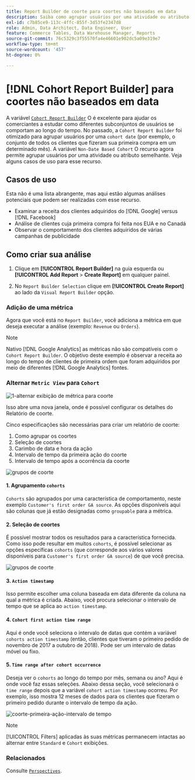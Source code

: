 ```yaml
---
title: Report Builder de coorte para coortes não baseadas em data
description: Saiba como agrupar usuários por uma atividade ou atributo semelhante.
exl-id: c7b85ce9-113c-4ffc-855f-3d53fe2347d8
role: Admin, Data Architect, Data Engineer, User
feature: Commerce Tables, Data Warehouse Manager, Reports
source-git-commit: 76c5329c3f55570fa4e46601e902dc5a09e319e7
workflow-type: tm+mt
source-wordcount: '457'
ht-degree: 0%

---
```


# [!DNL Cohort Report Builder] para coortes não baseados em data

A variável [`Cohort Report Builder`](../dev-reports/cohort-rpt-bldr.md) O é excelente para ajudar os comerciantes a estudar como diferentes subconjuntos de usuários se comportam ao longo do tempo. No passado, a `Cohort Report Builder` foi otimizado para agrupar usuários por uma `cohort date` (por exemplo, o conjunto de todos os clientes que fizeram sua primeira compra em um determinado mês). A variável `Non-Date Based Cohort` O recurso agora permite agrupar usuários por uma atividade ou atributo semelhante. Veja alguns casos de uso para esse recurso.

## Casos de uso

Esta não é uma lista abrangente, mas aqui estão algumas análises potenciais que podem ser realizadas com esse recurso.

* Examinar a receita dos clientes adquiridos do [!DNL Google] versus [!DNL Facebook]
* Análise de clientes cuja primeira compra foi feita nos EUA e no Canadá
* Observar o comportamento dos clientes adquiridos de várias campanhas de publicidade

## Como criar sua análise

1. Clique em **[!UICONTROL Report Builder]** na guia esquerda ou **[!UICONTROL Add Report** > **Create Report]** em qualquer painel.

1. No `Report Builder Selection` clique em **[!UICONTROL Create Report]** ao lado da `Visual Report Builder` opção.

### Adição de uma métrica

Agora que você está no `Report Builder`, você adiciona a métrica em que deseja executar a análise (exemplo: `Revenue` ou `Orders`).

>[!NOTE]
>
>Nativo [!DNL Google Analytics] as métricas não são compatíveis com o `Cohort Report Builder`. O objetivo deste exemplo é observar a receita ao longo do tempo de clientes de primeira ordem que foram adquiridos por meio de diferentes [!DNL Google Analytics] fontes.

### Alternar `Metric View` para `Cohort`

![1-alternar exibição de métrica para coorte](../../assets/1-toggle-metric-view-to-cohort.png)

Isso abre uma nova janela, onde é possível configurar os detalhes do Relatório de coorte.

Cinco especificações são necessárias para criar um relatório de coorte:

1. Como agrupar os coortes
1. Seleção de coortes
1. Carimbo de data e hora da ação
1. Intervalo de tempo da primeira ação do coorte
1. Intervalo de tempo após a ocorrência da coorte

![grupos de coorte](../../assets/2-cohort-groups.png)<!--{: width="200" height="224"}-->



#### 1. Agrupamento `cohorts`

`Cohorts` são agrupados por uma característica de comportamento, neste exemplo `Customer's first order GA source`. As opções disponíveis aqui são colunas que já estão designadas como `groupable` para a métrica.

#### 2. Seleção de coortes

É possível mostrar todos os resultados para a característica fornecida. Como isso pode resultar em muitos `cohorts`, é possível selecionar as opções específicas `cohorts` (que corresponde aos vários valores disponíveis para `Customer's first order GA source`) de que você precisa.

![grupos de coorte](../../assets/4-cohort-groups.png)<!--{: width="300" height="338"}-->

#### 3. `Action timestamp`

Isso permite escolher uma coluna baseada em data diferente da coluna na qual a métrica é criada. Abaixo, você procura selecionar o intervalo de tempo que se aplica ao `action timestamp`.

#### 4. `Cohort first action time range`

Aqui é onde você seleciona o intervalo de datas que contém a variável `cohorts action timestamp` (então, clientes que tiveram o primeiro pedido de novembro de 2017 a outubro de 2018). Pode ser um intervalo de datas móvel ou fixo.

#### 5. `Time range after cohort occurrence`

Deseja ver o `cohorts` ao longo do tempo por mês, semana ou ano? Aqui é onde você faz essas seleções. Abaixo dessa seção, você selecionará o `time range` depois que a variável `cohort action timestamp` ocorreu. Por exemplo, isso mostra 12 meses de dados para os clientes que fizeram o primeiro pedido durante o intervalo de tempo da ação.

![coorte-primeira-ação-intervalo de tempo](../../assets/5-cohort-first-action-time-range.png)<!--{: width="400" height="557"}-->

>[!NOTE]
>
>[!UICONTROL Filters] aplicadas às suas métricas permanecem intactas ao alternar entre `Standard` e `Cohort` exibições.

### Relacionados

Consulte [`Perspectives`](../../data-analyst/dev-reports/cohort-rpt-bldr.md).
